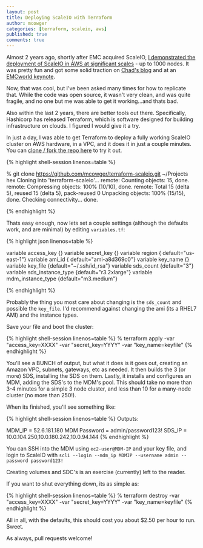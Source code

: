 ```yaml
---
layout: post
title: Deploying ScaleIO with Terraform
author: mcowger
categories: [terraform, scaleio, aws]
published: true
comments: true
---
```


Almost 2 years ago, shortly after EMC acquired ScaleIO, [I demonstrated the deployment of ScaleIO in AWS at significant scales](http://www.exaforge.com/scaleio-scale-200-nodes-and-beyond/) - up to 1000 nodes.  It was pretty fun and got some solid traction on [Chad's blog](http://virtualgeek.typepad.com/virtual_geek/2013/11/this-is-unbelievable-and-getting-to-the-point-of-the-ridiculously-awesome.html) and at an [EMCworld keynote](https://www.youtube.com/watch?v=lGj1xCvzPF8).

Now, that was cool, but I've been asked many times for how to replicate that.  While the code was open source, it wasn't very clean, and was quite fragile, and no one but me was able to get it working...and thats bad.

Also within the last 2 years, there are better tools out there.  Specifically, Hashicorp has released Terraform, which is software designed for building infrastructure on clouds.  I figured I would give it a try.

In just a day, I was able to get Terraform to deploy a fully working ScaleIO cluster on AWS hardware, in a VPC, and it does it in just a couple minutes.  You can [clone / fork the repo here](https://github.com/mcowger/terraform-scaleio) to try it out.

{% highlight shell-session  linenos=table %}

% git clone https://github.com/mcowger/terraform-scaleio.git    ~/Projects hex
Cloning into 'terraform-scaleio'...
remote: Counting objects: 15, done.
remote: Compressing objects: 100% (10/10), done.
remote: Total 15 (delta 5), reused 15 (delta 5), pack-reused 0
Unpacking objects: 100% (15/15), done.
Checking connectivity... done.

{% endhighlight %}

Thats easy enough, now lets set a couple settings (although the defaults work, and are minimal) by editing `variables.tf`:

{% highlight json linenos=table %}

variable access_key  {}
variable secret_key  {}
variable region  { default="us-east-1"}
variable ami_id  { default="ami-a8d369c0"}
variable key_name  {}
variable key_file  {default="~/.ssh/id_rsa"}
variable sds_count {default="3"}
variable sds_instance_type {default="r3.2xlarge"}
variable mdm_instance_type {default="m3.medium"}

{% endhighlight %}

Probably the thing you most care about changing is the `sds_count` and possible the `key_file`.  I'd recommend against changing the ami (its a RHEL7 AMI) and the instance types.

Save your file and boot the cluster:

{% highlight shell-session linenos=table %}
% terraform apply -var "access_key=XXXX" -var "secret_key=YYYY" -var "key_name=keyfile"
{% endhighlight %}

You'll see a BUNCH of output, but what it does is it goes out, creating an Amazon VPC, subnets, gateways, etc as needed.  It then builds the 3 (or more) SDS, installing the SDS on them.  Lastly, it installs and configures an MDM, adding the SDS's to the MDM's pool.  This should take no more than 3-4 minutes for a simple 3 node cluster, and less than 10 for a many-node cluster (no more than 250!).

When its finished, you'll see something like:

{% highlight shell-session linenos=table %}
Outputs:

  MDM_IP = 52.6.181.180
  MDM Password = admin/password123!
  SDS_IP = 10.0.104.250,10.0.180.242,10.0.94.144
{% endhighlight %}

You can SSH into the MDM using `ec2-user@MDM-IP` and your key file, and login to ScaleIO with `scli --login --mdm_ip MDMIP --username admin --password password123!`

Creating volumes and SDC's is an exercise (currently) left to the reader.

If you want to shut everything down, its as simple as:

{% highlight shell-session linenos=table %}
% terraform destroy -var "access_key=XXXX" -var "secret_key=YYYY" -var "key_name=keyfile"
{% endhighlight %}

All in all, with the defaults, this should cost you about $2.50 per hour to run.  Sweet.

As always, pull requests welcome!
